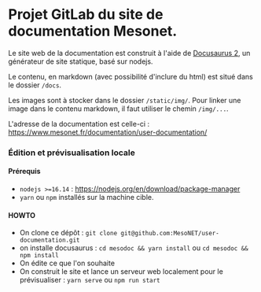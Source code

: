 # Projet GitLab du site de documentation Mesonet. 

Le site web de la documentation est construit à l'aide de [Docusaurus 2](https://docusaurus.io/), un générateur de site statique, basé sur nodejs. 

Le contenu, en markdown (avec possibilité d'inclure du html) est situé dans le dossier `/docs`.

Les images sont à stocker dans le dossier `/static/img/`. Pour linker une image dans le contenu markdown, il faut utiliser le chemin `/img/...`. 

L'adresse de la documentation est celle-ci : https://www.mesonet.fr/documentation/user-documentation/


### Édition et prévisualisation locale 

#### Prérequis
 
* `nodejs >=16.14` : https://nodejs.org/en/download/package-manager
* `yarn` ou `npm` installés sur la machine cible. 

#### HOWTO

- On clone ce dépôt : `git clone git@github.com:MesoNET/user-documentation.git` 
- on installe docusaurus : `cd mesodoc && yarn install` ou `cd mesodoc && npm install`
- On édite ce que l'on souhaite
- On construit le site et lance un serveur web localement pour le prévisualiser : `yarn serve` ou `npm run start`

